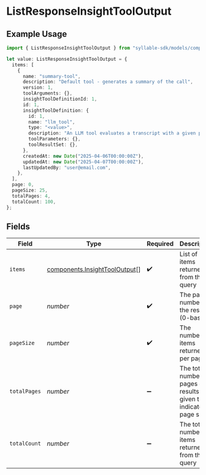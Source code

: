 # ListResponseInsightToolOutput

## Example Usage

```typescript
import { ListResponseInsightToolOutput } from "syllable-sdk/models/components";

let value: ListResponseInsightToolOutput = {
  items: [
    {
      name: "summary-tool",
      description: "Default tool - generates a summary of the call",
      version: 1,
      toolArguments: {},
      insightToolDefinitionId: 1,
      id: 1,
      insightToolDefinition: {
        id: 1,
        name: "llm_tool",
        type: "<value>",
        description: "An LLM tool evaluates a transcript with a given prompt",
        toolParameters: {},
        toolResultSet: {},
      },
      createdAt: new Date("2025-04-06T00:00:00Z"),
      updatedAt: new Date("2025-04-07T00:00:00Z"),
      lastUpdatedBy: "user@email.com",
    },
  ],
  page: 0,
  pageSize: 25,
  totalPages: 4,
  totalCount: 100,
};
```

## Fields

| Field                                                                          | Type                                                                           | Required                                                                       | Description                                                                    | Example                                                                        |
| ------------------------------------------------------------------------------ | ------------------------------------------------------------------------------ | ------------------------------------------------------------------------------ | ------------------------------------------------------------------------------ | ------------------------------------------------------------------------------ |
| `items`                                                                        | [components.InsightToolOutput](../../models/components/insighttooloutput.md)[] | :heavy_check_mark:                                                             | List of items returned from the query                                          |                                                                                |
| `page`                                                                         | *number*                                                                       | :heavy_check_mark:                                                             | The page number of the results (0-based)                                       | 0                                                                              |
| `pageSize`                                                                     | *number*                                                                       | :heavy_check_mark:                                                             | The number of items returned per page                                          | 25                                                                             |
| `totalPages`                                                                   | *number*                                                                       | :heavy_minus_sign:                                                             | The total number of pages of results given the indicated page size             | 4                                                                              |
| `totalCount`                                                                   | *number*                                                                       | :heavy_minus_sign:                                                             | The total number of items returned from the query                              | 100                                                                            |
